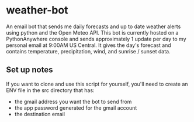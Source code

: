 # weather-bot
An email bot that sends me daily forecasts and up to date weather alerts using python and the Open Meteo API.
This bot is currently hosted on a PythonAnywhere console and sends approximately 1 update per day to my personal email at 9:00AM US Central.
It gives the day's forecast and contains temperature, precipitation, wind, and sunrise / sunset data. 

## Set up notes
If you want to clone and use this script for yourself, you'll need to create an ENV file in the src directory that has:
- the gmail address you want the bot to send from
- the app password generated for the gmail account
- the destination email
